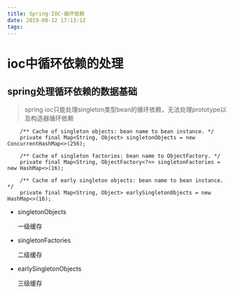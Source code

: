 ```yaml
---
title: Spring-IOC-循环依赖
date: 2019-08-12 17:13:12
tags:
---
```

# ioc中循环依赖的处理

## spring处理循环依赖的数据基础

   > spring ioc只能处理singleton类型bean的循环依赖，无法处理prototype以及构造器循环依赖


```(java)
    /** Cache of singleton objects: bean name to bean instance. */
	private final Map<String, Object> singletonObjects = new ConcurrentHashMap<>(256);

	/** Cache of singleton factories: bean name to ObjectFactory. */
	private final Map<String, ObjectFactory<?>> singletonFactories = new HashMap<>(16);

    /** Cache of early singleton objects: bean name to bean instance. */
    private final Map<String, Object> earlySingletonObjects = new HashMap<>(16);

```

+ singletonObjects

  一级缓存
  
+ singletonFactories

  二级缓存

+ earlySingletonObjects

  三级缓存